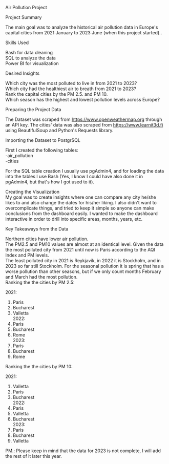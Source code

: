 Air Pollution Project

Project Summary

The main goal was to analyze the historical air pollution data in Europe's capital cities from 2021 January to 2023 June (when this project started)..

Skills Used

Bash for data cleaning    
SQL to analyze the data    
Power BI for visualization    

Desired Insights

Which city was the most polluted to live in from 2021 to 2023?    
Which city had the healthiest air to breath from 2021 to 2023?    
Rank the capital cities by the PM 2.5. and PM 10.    
Which season has the highest and lowest pollution levels across Europe?    

Preparing the Project Data

The Dataset was scraped from https://www.openweathermap.org through an API key.
The cities' data was also scraped from https://www.learnit3d.fi using BeautifulSoup and Python's Requests library.

Importing the Dataset to PostgrSQL

First I created the following tables:    
-air_pollution    
-cities    

For the SQL table creation I usually use pgAdmin4, and for loading the data into the tables I use Bash (Yes, I know I could have also done it in pgAdmin4, but that's how I got used to it).


Creating the Visualization    
My goal was to create insights where one can compare any city he/she likes to and also change the dates for his/her liking.
I also didn't want to overcomplicate things, and tried to keep it simple so anyone can make conclusions from the dashboard easily.
I wanted to make the dashboard interactive in order to drill into specific areas, months, years, etc.


Key Takeaways from the Data

Northern cities have lower air pollution.            
The PM2.5 and PM10 values are almost at an identical level.
Given the data the most polluted city from 2021 until now is Paris according to the AQI Index and PM levels.                    
The least polluted city in 2021 is Reykjavik, in 2022 it is Stockholm, and in 2023 so far still Stockholm.
For the seasonal pollution it is spring that has a worse pollution than other seasons, but if we only count months February and March had the most pollution.    
Ranking the the cities by PM 2.5:

2021:    
1. Paris    
2. Bucharest    
3. Valletta    
2022:    
1. Paris    
2. Bucharest    
3. Rome    
2023:    
1. Paris    
2. Bucharest    
3. Rome    

Ranking the the cities by PM 10:   

2021:    
1. Valletta    
2. Paris    
3. Bucharest    
2022:    
1. Paris    
2. Valletta    
3. Bucharest    
2023:    
1. Paris    
2. Bucharest    
3. Valletta    

PM.: Please keep in mind that the data for 2023 is not complete, I will add the rest of it later this year.
